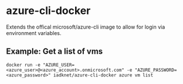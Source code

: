 # azure-cli-docker
Extends the offical microsoft/azure-cli image to allow for login via environment variables.

## Example: Get a list of vms
```
docker run -e "AZURE_USER=<azure_user>@<azure_account>.onmicrosoft.com" -e "AZURE_PASSWORD=<azure_password>" iadknet/azure-cli-docker azure vm list
```
